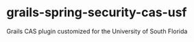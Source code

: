 grails-spring-security-cas-usf
==============================

Grails CAS plugin customized for the University of South Florida
